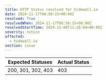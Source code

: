 ```yaml
---
title: HTTP Status resolved for hidewall.io
date: 2024-11-17T06:58:15+00:00Z
resolved: True
resolvedWhen: 2024-11-17T06:58:15+00:00Z
resolvedStartTime: 2024-11-08T11:28:04+00:00Z
severity: notice
affected:
  - hidewall.io
section: issue
---
```


| Expected Statuses | Actual Status  |
|-------------------|----------------|
| 200, 301, 302, 403 | 403 |
